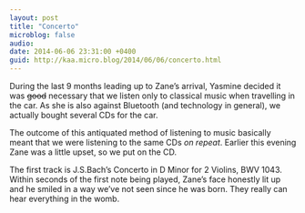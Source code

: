 ```yaml
---
layout: post
title: "Concerto"
microblog: false
audio: 
date: 2014-06-06 23:31:00 +0400
guid: http://kaa.micro.blog/2014/06/06/concerto.html
---
```

<p>During the last 9 months leading up to Zane&rsquo;s arrival, Yasmine decided it was <s>good</s> necessary that we listen only to classical music when travelling in the car. As she is also against Bluetooth (and technology in general), we actually bought several CDs for the car.</p>

<p>The outcome of this antiquated method of listening to music basically meant that we were listening to the same CDs <em>on repeat</em>. Earlier this evening Zane was a little upset, so we put on the CD.</p>

<p>The first track is J.S.Bach&rsquo;s Concerto in D Minor for 2 Violins, BWV 1043. Within seconds of the first note being played, Zane&rsquo;s face honestly lit up and he smiled in a way we&rsquo;ve not seen since he was born. They really can hear everything in the womb.</p>
